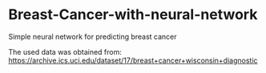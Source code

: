 # Breast-Cancer-with-neural-network
Simple neural network for predicting breast cancer


The used data was obtained from:
https://archive.ics.uci.edu/dataset/17/breast+cancer+wisconsin+diagnostic

